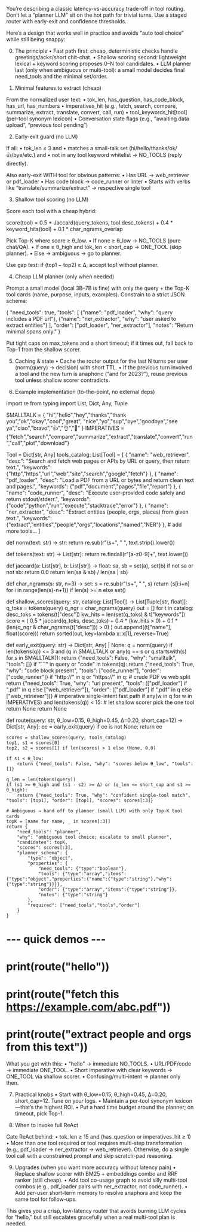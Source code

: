 You’re describing a classic latency-vs-accuracy trade-off in tool routing. Don’t let a “planner LLM” sit on the hot path for trivial turns. Use a staged router with early-exit and confidence thresholds.

Here’s a design that works well in practice and avoids “auto tool choice” while still being snappy:

0) The principle
	•	Fast path first: cheap, deterministic checks handle greetings/acks/short chit-chat.
	•	Shallow scoring second: lightweight lexical + keyword scoring proposes 0–N tool candidates.
	•	LLM planner last (only when ambiguous or multi-tool): a small model decides final need_tools and the minimal set/order.

1) Minimal features to extract (cheap)

From the normalized user text:
	•	tok_len, has_question, has_code_block, has_url, has_numbers
	•	imperatives_hit (e.g., fetch, search, compare, summarize, extract, translate, convert, call, run)
	•	tool_keywords_hit[tool] (per-tool synonym lexicon)
	•	Conversation state flags (e.g., “awaiting data upload”, “previous tool pending”)

2) Early-exit guard (no LLM)

If all:
	•	tok_len ≤ 3 and
	•	matches a small-talk set (hi/hello/thanks/ok/👍/bye/etc.) and
	•	not in any tool keyword whitelist
→ NO_TOOLS (reply directly).

Also early-exit WITH tool for obvious patterns:
	•	Has URL → web_retriever or pdf_loader
	•	Has code block → code_runner or linter
	•	Starts with verbs like “translate/summarize/extract” → respective single tool

3) Shallow tool scoring (no LLM)

Score each tool with a cheap hybrid:

score(tool) = 0.5 * Jaccard(query_tokens, tool.desc_tokens)
            + 0.4 * keyword_hits(tool)
            + 0.1 * char_ngrams_overlap

Pick Top-K where score ≥ θ_low.
	•	If none ≥ θ_low → NO_TOOLS (pure chat/QA).
	•	If one ≥ θ_high and tok_len < short_cap → ONE_TOOL (skip planner).
	•	Else → ambiguous → go to planner.

Use gap test: if (top1 − top2) ≥ Δ, accept top1 without planner.

4) Cheap LLM planner (only when needed)

Prompt a small model (local 3B–7B is fine) with only the query + the Top-K tool cards (name, purpose, inputs, examples). Constrain to a strict JSON schema:

{
  "need_tools": true,
  "tools": [
    {"name": "pdf_loader", "why": "query includes a PDF url"},
    {"name": "ner_extractor", "why": "user asked to extract entities"}
  ],
  "order": ["pdf_loader", "ner_extractor"],
  "notes": "Return minimal spans only."
}

Put tight caps on max_tokens and a short timeout; if it times out, fall back to Top-1 from the shallow scorer.

5) Caching & state
	•	Cache the router output for the last N turns per user (norm(query) → decision) with short TTL.
	•	If the previous turn involved a tool and the new turn is anaphoric (“and for 2023?”), reuse previous tool unless shallow scorer contradicts.

6) Example implementation (to-the-point, no external deps)

import re
from typing import List, Dict, Any, Tuple

SMALLTALK = {
    "hi","hello","hey","thanks","thank you","ok","okay","cool","great",
    "nice","yo","sup","bye","goodbye","see ya","ciao","bravo","👍","👌","👋"
}
IMPERATIVES = {"fetch","search","compare","summarize","extract","translate","convert","run","call","plot","download"}

Tool = Dict[str, Any]
tools_catalog: List[Tool] = [
    {
        "name": "web_retriever",
        "desc": "Search and fetch web pages or APIs by URL or query, then return text.",
        "keywords": {"http","https","url","web","site","search","google","fetch"}
    },
    {
        "name": "pdf_loader",
        "desc": "Load a PDF from a URL or bytes and return clean text and pages.",
        "keywords": {"pdf","document","pages","file","report"}
    },
    {
        "name": "code_runner",
        "desc": "Execute user-provided code safely and return stdout/stderr.",
        "keywords": {"code","python","run","execute","stacktrace","error"}
    },
    {
        "name": "ner_extractor",
        "desc": "Extract entities (people, orgs, places) from given text.",
        "keywords": {"extract","entities","people","orgs","locations","named","NER"}
    },
    # add more tools...
]

def norm(text: str) -> str:
    return re.sub(r"\s+", " ", text.strip().lower())

def tokens(text: str) -> List[str]:
    return re.findall(r"[a-z0-9]+", text.lower())

def jaccard(a: List[str], b: List[str]) -> float:
    sa, sb = set(a), set(b)
    if not sa or not sb: return 0.0
    return len(sa & sb) / len(sa | sb)

def char_ngrams(s: str, n=3) -> set:
    s = re.sub(r"\s+", " ", s)
    return {s[i:i+n] for i in range(len(s)-n+1)} if len(s) >= n else set()

def shallow_scores(query: str, catalog: List[Tool]) -> List[Tuple[str, float]]:
    q_toks = tokens(query)
    q_ngr = char_ngrams(query)
    out = []
    for t in catalog:
        desc_toks = tokens(t["desc"])
        kw_hits = len(set(q_toks) & t["keywords"])
        score = (
            0.5 * jaccard(q_toks, desc_toks) +
            0.4 * (kw_hits > 0) +
            0.1 * (len(q_ngr & char_ngrams(t["desc"])) > 0)
        )
        out.append((t["name"], float(score)))
    return sorted(out, key=lambda x: x[1], reverse=True)

def early_exit(query: str) -> Dict[str, Any] | None:
    q = norm(query)
    if len(tokens(q)) <= 3 and (q in SMALLTALK or any(q == s or q.startswith(s) for s in SMALLTALK)):
        return {"need_tools": False, "why": "smalltalk", "tools": []}
    if "```" in query or "code" in tokens(q):
        return {"need_tools": True, "why": "code block present", "tools": ["code_runner"], "order": ["code_runner"]}
    if "http://" in q or "https://" in q:
        # crude PDF vs web split
        return {"need_tools": True, "why": "url present", "tools": (["pdf_loader"] if ".pdf" in q else ["web_retriever"]), "order": (["pdf_loader"] if ".pdf" in q else ["web_retriever"])}
    # imperative single-intent fast path
    if any(w in q for w in IMPERATIVES) and len(tokens(q)) < 15:
        # let shallow scorer pick the one tool
        return None
    return None

def route(query: str, θ_low=0.15, θ_high=0.45, Δ=0.20, short_cap=12) -> Dict[str, Any]:
    ee = early_exit(query)
    if ee is not None:
        return ee

    scores = shallow_scores(query, tools_catalog)
    top1, s1 = scores[0]
    top2, s2 = scores[1] if len(scores) > 1 else (None, 0.0)

    if s1 < θ_low:
        return {"need_tools": False, "why": "scores below θ_low", "tools": []}

    q_len = len(tokens(query))
    if (s1 >= θ_high and (s1 - s2) >= Δ) or (q_len <= short_cap and s1 >= θ_high):
        return {"need_tools": True, "why": "confident single-tool match", "tools": [top1], "order": [top1], "scores": scores[:3]}

    # Ambiguous → hand off to planner (small LLM) with only Top-K tool cards
    topK = [name for name, _ in scores[:3]]
    return {
        "need_tools": "planner",
        "why": "ambiguous tool choice; escalate to small planner",
        "candidates": topK,
        "scores": scores[:3],
        "planner_schema": {
            "type": "object",
            "properties": {
                "need_tools": {"type":"boolean"},
                "tools": {"type":"array","items":{"type":"object","properties":{"name":{"type":"string"},"why":{"type":"string"}}}},
                "order": {"type":"array","items":{"type":"string"}},
                "notes": {"type":"string"}
            },
            "required": ["need_tools","tools","order"]
        }
    }

# --- quick demos ---
# print(route("hello"))
# print(route("fetch this https://example.com/abc.pdf"))
# print(route("extract people and orgs from this text"))

What you get with this:
	•	“hello” → immediate NO_TOOLS.
	•	URL/PDF/code → immediate ONE_TOOL.
	•	Short imperative with clear keywords → ONE_TOOL via shallow scorer.
	•	Confusing/multi-intent → planner only then.

7) Practical knobs
	•	Start with θ_low=0.15, θ_high=0.45, Δ=0.20, short_cap=12. Tune on your logs.
	•	Maintain a per-tool synonym lexicon—that’s the highest ROI.
	•	Put a hard time budget around the planner; on timeout, pick Top-1.

8) When to invoke full ReAct

Gate ReAct behind:
	•	tok_len ≥ 15 and (has_question or imperatives_hit ≥ 1)
	•	More than one tool required or tool requires multi-step transformation (e.g., pdf_loader → ner_extractor → web_retriever).
Otherwise, do a single tool call with a constrained prompt and skip scratch-pad reasoning.

9) Upgrades (when you want more accuracy without latency pain)
	•	Replace shallow scorer with BM25 + embeddings combo and RRF ranker (still cheap).
	•	Add tool co-usage graph to avoid silly multi-tool combos (e.g., pdf_loader pairs with ner_extractor, not code_runner).
	•	Add per-user short-term memory to resolve anaphora and keep the same tool for follow-ups.

This gives you a crisp, low-latency router that avoids burning LLM cycles for “hello,” but still escalates gracefully when a real multi-tool plan is needed.
